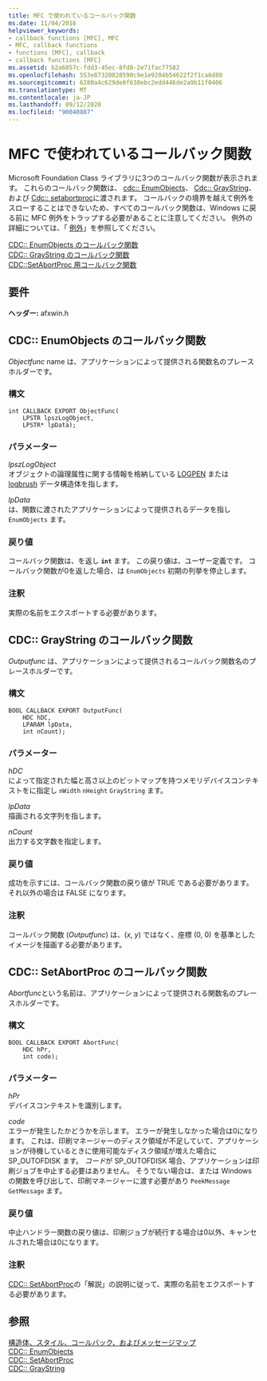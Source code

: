 ```yaml
---
title: MFC で使われているコールバック関数
ms.date: 11/04/2016
helpviewer_keywords:
- callback functions [MFC], MFC
- MFC, callback functions
- functions [MFC], callback
- callback functions [MFC]
ms.assetid: b2a6857c-fdd3-45ec-8fd8-2e71fac77582
ms.openlocfilehash: 553e87320828590c9e1e9204b54622f2f1ca6d80
ms.sourcegitcommit: 6280a4c629de0f638ebc2edd446de2a9b11f0406
ms.translationtype: MT
ms.contentlocale: ja-JP
ms.lasthandoff: 09/12/2020
ms.locfileid: "90040887"
---
```

# <a name="callback-functions-used-by-mfc"></a>MFC で使われているコールバック関数

Microsoft Foundation Class ライブラリに3つのコールバック関数が表示されます。 これらのコールバック関数は、 [cdc:: EnumObjects](../../mfc/reference/cdc-class.md#enumobjects)、 [Cdc:: GrayString](../../mfc/reference/cdc-class.md#graystring)、および [Cdc:: setabortproc](../../mfc/reference/cdc-class.md#setabortproc)に渡されます。 コールバックの境界を越えて例外をスローすることはできないため、すべてのコールバック関数は、Windows に戻る前に MFC 例外をトラップする必要があることに注意してください。 例外の詳細については、「 [例外](../../mfc/exception-handling-in-mfc.md)」を参照してください。

[CDC:: EnumObjects のコールバック関数](#enum_objects)\
[CDC:: GrayString のコールバック関数](#graystring)\
[CDC::SetAbortProc 用コールバック関数](#setabortproc)

## <a name="requirements"></a>要件

**ヘッダー:** afxwin.h

## <a name="callback-function-for-cdcenumobjects"></a><a name="enum_objects"></a> CDC:: EnumObjects のコールバック関数

*Objectfunc* name は、アプリケーションによって提供される関数名のプレースホルダーです。

### <a name="syntax"></a>構文

```
int CALLBACK EXPORT ObjectFunc(
    LPSTR lpszLogObject,
    LPSTR* lpData);
```

### <a name="parameters"></a>パラメーター

*lpszLogObject*<br/>
オブジェクトの論理属性に関する情報を格納している [LOGPEN](/windows/win32/api/Wingdi/ns-wingdi-logpen) または [logbrush](/windows/win32/api/wingdi/ns-wingdi-logbrush) データ構造体を指します。

*lpData*<br/>
は、関数に渡されたアプリケーションによって提供されるデータを指し `EnumObjects` ます。

### <a name="return-value"></a>戻り値

コールバック関数は、を返し **`int`** ます。 この戻り値は、ユーザー定義です。 コールバック関数が0を返した場合、は `EnumObjects` 初期の列挙を停止します。

### <a name="remarks"></a>注釈

実際の名前をエクスポートする必要があります。

## <a name="callback-function-for-cdcgraystring"></a><a name="graystring"></a> CDC:: GrayString のコールバック関数

*Outputfunc* は、アプリケーションによって提供されるコールバック関数名のプレースホルダーです。

### <a name="syntax"></a>構文

```
BOOL CALLBACK EXPORT OutputFunc(
    HDC hDC,
    LPARAM lpData,
    int nCount);
```

### <a name="parameters"></a>パラメーター

*hDC*<br/>
によって指定された幅と高さ以上のビットマップを持つメモリデバイスコンテキストをに指定し `nWidth` `nHeight` `GrayString` ます。

*lpData*<br/>
描画される文字列を指します。

*nCount*<br/>
出力する文字数を指定します。

### <a name="return-value"></a>戻り値

成功を示すには、コールバック関数の戻り値が TRUE である必要があります。それ以外の場合は FALSE になります。

### <a name="remarks"></a>注釈

コールバック関数 (*Outputfunc*) は、(*x*, *y*) ではなく、座標 (0, 0) を基準としたイメージを描画する必要があります。

## <a name="callback-function-for-cdcsetabortproc"></a><a name="setabortproc"></a> CDC:: SetAbortProc のコールバック関数

*Abortfunc*という名前は、アプリケーションによって提供される関数名のプレースホルダーです。

### <a name="syntax"></a>構文

```
BOOL CALLBACK EXPORT AbortFunc(
    HDC hPr,
    int code);
```

### <a name="parameters"></a>パラメーター

*hPr*<br/>
デバイスコンテキストを識別します。

*code*<br/>
エラーが発生したかどうかを示します。 エラーが発生しなかった場合は0になります。 これは、印刷マネージャーのディスク領域が不足していて、アプリケーションが待機しているときに使用可能なディスク領域が増えた場合に SP_OUTOFDISK ます。 *コード*が SP_OUTOFDISK 場合、アプリケーションは印刷ジョブを中止する必要はありません。 そうでない場合は、または Windows の関数を呼び出して、印刷マネージャーに渡す必要があり `PeekMessage` `GetMessage` ます。

### <a name="return-value"></a>戻り値

中止ハンドラー関数の戻り値は、印刷ジョブが続行する場合は0以外、キャンセルされた場合は0になります。

### <a name="remarks"></a>注釈

[CDC:: SetAbortProc](../../mfc/reference/cdc-class.md#setabortproc)の「解説」の説明に従って、実際の名前をエクスポートする必要があります。

## <a name="see-also"></a>参照

[構造体、スタイル、コールバック、およびメッセージマップ](structures-styles-callbacks-and-message-maps.md)<br/>
[CDC:: EnumObjects](../../mfc/reference/cdc-class.md#enumobjects)<br/>
[CDC:: SetAbortProc](../../mfc/reference/cdc-class.md#setabortproc)<br/>
[CDC:: GrayString](../../mfc/reference/cdc-class.md#graystring)
